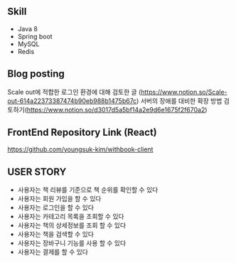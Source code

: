 ## Skill
- Java 8
- Spring boot
- MySQL
- Redis

## Blog posting
Scale out에 적합한 로그인 환경에 대해 검토한 글 (https://www.notion.so/Scale-out-614a22373387474b90eb988b1475b67c)
서버의 장애를 대비한 확장 방법 검토하기(https://www.notion.so/d3017d5a5bf14a2e9d6e1675f2f670a2)

## FrontEnd Repository Link (React)
https://github.com/youngsuk-kim/withbook-client

## USER STORY
- 사용자는 책 리뷰를 기준으로 책 순위를 확인할 수 있다
- 사용자는 회원 가입을 할 수 있다
- 사용자는 로그인을 할 수 있다
- 사용자는 카테고리 목록을 조회할 수 있다
- 사용자는 책의 상세정보를 조회 할 수 있다
- 사용자는 책을 검색할 수 있다
- 사용자는 장바구니 기능를 사용 할 수 있다
- 사용자는 결제를 할 수 있다
